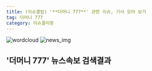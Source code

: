 ```yaml
---
title: (이슈클립) '**더머니 777**' 관련 이슈, 기사 모아 보기
tag: 더머니 777
category: 이슈클리핑
---
```

![wordcloud](https://s3.ap-northeast-2.amazonaws.com/lyrics101-wordcloud/2018-09-22-1537602967.png)
![news_img](https://user-images.githubusercontent.com/42597476/44507050-1206f400-a6e4-11e8-8d98-7ffbfebb353f.png)
## **'**더머니 777**'** 뉴스속보 검색결과

